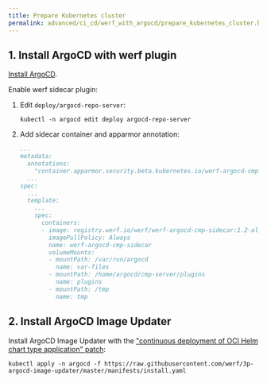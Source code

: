 ```yaml
---
title: Prepare Kubernetes cluster
permalink: advanced/ci_cd/werf_with_argocd/prepare_kubernetes_cluster.html
---
```


## 1. Install ArgoCD with werf plugin

[Install ArgoCD](https://argo-cd.readthedocs.io/en/stable/getting_started/#1-install-argo-cd).

Enable werf sidecar plugin:

1. Edit `deploy/argocd-repo-server`:
    ```shell
    kubectl -n argocd edit deploy argocd-repo-server
    ```
2. Add sidecar container and apparmor annotation:
    ```yaml
    ...
    metadata:
      annotations:
        "container.apparmor.security.beta.kubernetes.io/werf-argocd-cmp-sidecar": "unconfined"
      ...
    spec:
      ...
      template:
        ...
        spec:
          containers:
          - image: registry.werf.io/werf/werf-argocd-cmp-sidecar:1.2-alpha
            imagePullPolicy: Always
            name: werf-argocd-cmp-sidecar
            volumeMounts:
            - mountPath: /var/run/argocd
              name: var-files
            - mountPath: /home/argocd/cmp-server/plugins
              name: plugins
            - mountPath: /tmp
              name: tmp
    ```

## 2. Install ArgoCD Image Updater

Install ArgoCD Image Updater with the ["continuous deployment of OCI Helm chart type application" patch](https://github.com/argoproj-labs/argocd-image-updater/pull/405):

```shell
kubectl apply -n argocd -f https://raw.githubusercontent.com/werf/3p-argocd-image-updater/master/manifests/install.yaml
```
